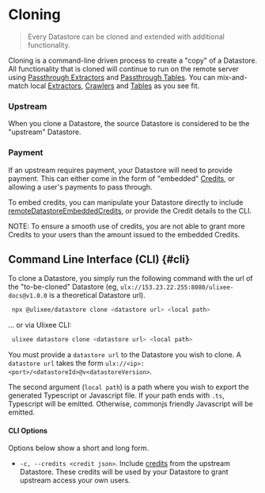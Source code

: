 # Cloning

> Every Datastore can be cloned and extended with additional functionality.

Cloning is a command-line driven process to create a "copy" of a Datastore. All functionality that is cloned will continue to run on the remote server using [Passthrough Extractors](./passthrough-extractor.md) and [Passthrough Tables](./passthrough-table.md). You can mix-and-match local [Extractors](./extractor.md), [Crawlers](./crawler.md) and [Tables](./table.md) as you see fit.

### Upstream

When you clone a Datastore, the source Datastore is considered to be the "upstream" Datastore.

### Payment

If an upstream requires payment, your Datastore will need to provide payment. This can either come in the form of "embedded" [Credits](../advanced/credits.md), or allowing a user's payments to pass through.

To embed credits, you can manipulate your Datastore directly to include [remoteDatastoreEmbeddedCredits](./datastore.md#constructor), or provide the Credit details to the CLI.

NOTE: To ensure a smooth use of credits, you are not able to grant more Credits to your users than the amount issued to the embedded Credits.

## Command Line Interface (CLI) {#cli}

To clone a Datastore, you simply run the following command with the url of the "to-be-cloned" Datastore (eg, `ulx://153.23.22.255:8080/ulixee-docs@v1.0.0` is a theoretical Datastore url).

```bash
 npx @ulixee/datastore clone <datastore url> <local path>
```

... or via Ulixee CLI:

```bash
 ulixee datastore clone <datastore url> <local path>
```

You must provide a `datastore url` to the Datastore you wish to clone. A `datastore url` takes the form `ulx://<ip>:<port>/<datastoreId>@v<datastoreVersion>`.

The second argument (`local path`) is a path where you wish to export the generated Typescript or Javascript file. If your path ends with `.ts`, Typescript will be emitted. Otherwise, commonjs friendly Javascript will be emitted.

#### CLI Options

Options below show a short and long form.

- `-c, --credits <credit json>`. Include [credits](../advanced/credits.md) from the upstream Datastore. These credits will be used by your Datastore to grant upstream access your own users.
